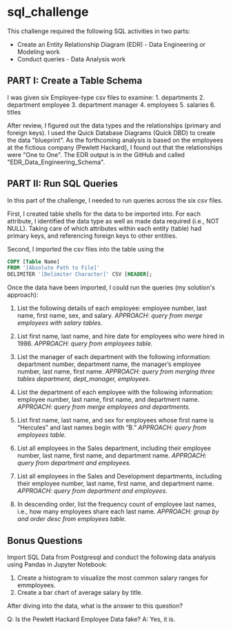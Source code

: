 # sql_challenge
This challenge required the following SQL activities in two parts:
  * Create an Entity Relationship Diagram (EDR) - Data Engineering or Modeling work
  * Conduct queries - Data Analysis work
  
## PART I: Create a Table Schema 
I was given six Employee-type csv files to examine:
    1. departments
    2. department employee
    3. department manager
    4. employees
    5. salaries
    6. titles

After review, I figured out the data types and the relationships (primary and foreign keys). I used the Quick Database Diagrams (Quick DBD) to create the data "blueprint". As the forthcoming analysis is based on the employees at the fictious company (Pewlett Hackard), I found out that the relationships were "One to One". The EDR output is in the GitHub and called "EDR_Data_Engineering_Schema".

## PART II: Run SQL Queries
In this part of the challenge, I needed to run queries across the six csv files. 

First, I created table shells for the data to be imported into. For each attribute, I identified the data type as well as made data required (i.e., NOT NULL). Taking care of which attributes within each entity (table) had primary keys, and referencing foreign keys to other entities. 

Second, I imported the csv files into the table using the 
```sql
COPY [Table Name] 
FROM '[Absolute Path to File]' 
DELIMITER '[Delimiter Character]' CSV [HEADER];
```
Once the data have been imported, I could run the queries (my solution's approach):
1.    List the following details of each employee: employee number, last name, first name, sex, and salary. *APPROACH: query from merge employees with salary tables.*

2.    List first name, last name, and hire date for employees who were hired in 1986. *APPROACH: query from employees table.*

3.    List the manager of each department with the following information: department number, department name, the manager’s employee number, last name, first name. *APPROACH: query from merging three tables department, dept_manager, employees.*

4.    List the department of each employee with the following information: employee number, last name, first name, and department name. *APPROACH: query from merge employees and departments.*


5.    List first name, last name, and sex for employees whose first name is “Hercules” and last names begin with “B.” *APPROACH: query from employees table.*

6.    List all employees in the Sales department, including their employee number, last name, first name, and department name. *APPROACH: query from department and employees.*


7.    List all employees in the Sales and Development departments, including their employee number, last name, first name, and department name. *APPROACH: query from department and employees.*

8.    In descending order, list the frequency count of employee last names, i.e., how many employees share each last name. *APPROACH: group by and order desc from employees table.*

## Bonus Questions
Import SQL Data from Postgresql and conduct the following data analysis using Pandas in Jupyter Notebook:
1. Create a histogram to visualize the most common salary ranges for emmployees. 
2. Create a bar chart of average salary by title.

After diving into the data, what is the answer to this question? 

Q: Is the Pewlett Hackard Employee Data fake? 
A: Yes, it is.


